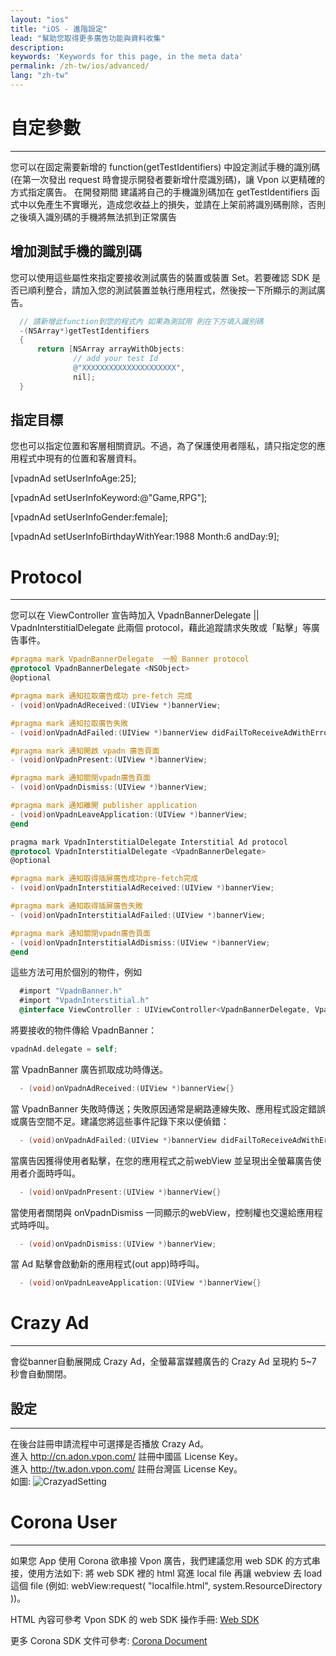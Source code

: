 ```yaml
---
layout: "ios"
title: "iOS - 進階設定"
lead: "幫助您取得更多廣告功能與資料收集"
description:
keywords: 'Keywords for this page, in the meta data'
permalink: /zh-tw/ios/advanced/
lang: "zh-tw"
---
```

# 自定參數
---
您可以在固定需要新增的 function(getTestIdentifiers) 中設定測試手機的識別碼 (在第一次發出 request 時會提示開發者要新增什麼識別碼)，讓 Vpon 以更精確的方式指定廣告。 在開發期間 建議將自己的手機識別碼加在 getTestIdentifiers 函式中以免產生不實曝光，造成您收益上的損失，並請在上架前將識別碼刪除，否則之後填入識別碼的手機將無法抓到正常廣告

## 增加測試手機的識別碼
您可以使用這些屬性來指定要接收測試廣告的裝置或裝置 Set。若要確認 SDK 是否已順利整合，請加入您的測試裝置並執行應用程式，然後按一下所顯示的測試廣告。

```objective-c
  // 請新增此function到您的程式內 如果為測試用 則在下方填入識別碼
  -(NSArray*)getTestIdentifiers
  {
      return [NSArray arrayWithObjects:
              // add your test Id
              @"XXXXXXXXXXXXXXXXXXXXX",
              nil];
  }
```
## 指定目標
您也可以指定位置和客層相關資訊。不過，為了保護使用者隱私，請只指定您的應用程式中現有的位置和客層資料。

   [vpadnAd setUserInfoAge:25];

   [vpadnAd setUserInfoKeyword:@"Game,RPG"];

   [vpadnAd setUserInfoGender:female];

   [vpadnAd setUserInfoBirthdayWithYear:1988 Month:6 andDay:9];


# Protocol
---
您可以在 ViewController 宣告時加入 VpadnBannerDelegate || VpadnInterstitialDelegate 此兩個 protocol，藉此追蹤請求失敗或「點擊」等廣告事件。



```objective-c
#pragma mark VpadnBannerDelegate  一般 Banner protocol
@protocol VpadnBannerDelegate <NSObject>
@optional

#pragma mark 通知拉取廣告成功 pre-fetch 完成
- (void)onVpadnAdReceived:(UIView *)bannerView;

#pragma mark 通知拉取廣告失敗
- (void)onVpadnAdFailed:(UIView *)bannerView didFailToReceiveAdWithError:(NSError *)error; // alan todo code need to add

#pragma mark 通知開啟 vpadn 廣告頁面
- (void)onVpadnPresent:(UIView *)bannerView;

#pragma mark 通知關閉vpadn廣告頁面
- (void)onVpadnDismiss:(UIView *)bannerView;

#pragma mark 通知離開 publisher application
- (void)onVpadnLeaveApplication:(UIView *)bannerView;
@end
```

```objective-c
pragma mark VpadnInterstitialDelegate Interstitial Ad protocol
@protocol VpadnInterstitialDelegate <VpadnBannerDelegate>
@optional

#pragma mark 通知取得插屏廣告成功pre-fetch完成
- (void)onVpadnInterstitialAdReceived:(UIView *)bannerView;

#pragma mark 通知取得插屏廣告失敗
- (void)onVpadnInterstitialAdFailed:(UIView *)bannerView;

#pragma mark 通知關閉vpadn廣告頁面
- (void)onVpadnInterstitialAdDismiss:(UIView *)bannerView;
@end
```

這些方法可用於個別的物件，例如

```objective-c
  #import "VpadnBanner.h"
  #import "VpadnInterstitial.h"
  @interface ViewController : UIViewController<VpadnBannerDelegate, VpadnInterstitialDelegate>
```

將要接收的物件傳給 VpadnBanner：

```objective-c
vpadnAd.delegate = self;
```
當 VpadnBanner 廣告抓取成功時傳送。

```objective-c
  - (void)onVpadnAdReceived:(UIView *)bannerView{}
```
當 VpadnBanner 失敗時傳送；失敗原因通常是網路連線失敗、應用程式設定錯誤或廣告空間不足。建議您將這些事件記錄下來以便偵錯：

```objective-c
  - (void)onVpadnAdFailed:(UIView *)bannerView didFailToReceiveAdWithError:(NSError *)error{}
```

當廣告因獲得使用者點擊，在您的應用程式之前webView 並呈現出全螢幕廣告使用者介面時呼叫。

```objective-c
  - (void)onVpadnPresent:(UIView *)bannerView{}
```
當使用者關閉與 onVpadnDismiss 一同顯示的webView，控制權也交還給應用程式時呼叫。

```objective-c
  - (void)onVpadnDismiss:(UIView *)bannerView;
```
當 Ad 點擊會啟動新的應用程式(out app)時呼叫。

```objective-c
  - (void)onVpadnLeaveApplication:(UIView *)bannerView{}
```

# Crazy Ad
---
會從banner自動展開成 Crazy Ad，全螢幕富媒體廣告的 Crazy Ad 呈現約 5~7 秒會自動關閉。
<img src="{{site.imgurl}}/Crazyad.png" alt="" class="width-300"/>


## 設定
---
在後台註冊申請流程中可選擇是否播放 Crazy Ad。<br>
進入 http://cn.adon.vpon.com/ 註冊中國區 License Key。<br>
進入 http://tw.adon.vpon.com/ 註冊台灣區 License Key。<br>
如圖:
![CrazyadSetting]



[CrazyadSetting]: {{site.imgurl}}/CrazyadSetting.png


# Corona User
---
如果您 App 使用 Corona 欲串接 Vpon 廣告，我們建議您用 web SDK 的方式串接，使用方法如下:
將 web SDK 裡的 html 寫進 local file 再讓 webview 去 load 這個 file (例如: webView:request( "localfile.html", system.ResourceDirectory ))。

HTML 內容可參考 Vpon SDK 的 web SDK 操作手冊: [Web SDK]({{site.baseurl}}/zh-tw/web/)

更多 Corona SDK 文件可參考: [Corona Document](http://docs.coronalabs.com/api/library/native/newWebView.html)

